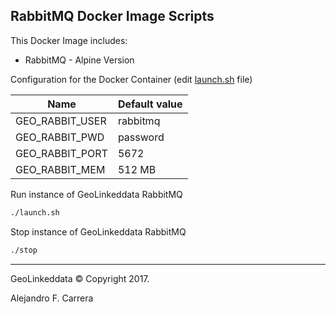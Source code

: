 ## RabbitMQ Docker Image Scripts

This Docker Image includes:

 * RabbitMQ - Alpine Version

Configuration for the Docker Container (edit [launch.sh](./launch.sh) file)

|Name|Default value|
|----------|--------------|
|GEO_RABBIT_USER|rabbitmq|
|GEO_RABBIT_PWD|password|
|GEO_RABBIT_PORT|5672|
|GEO_RABBIT_MEM|512 MB|

Run instance of GeoLinkeddata RabbitMQ

```bash
./launch.sh
```

Stop instance of GeoLinkeddata RabbitMQ

```bash
./stop
```

---

GeoLinkeddata © Copyright 2017.

Alejandro F. Carrera


